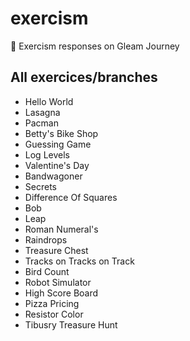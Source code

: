 # exercism

🌼 Exercism responses on Gleam Journey

## All exercices/branches

- Hello World
- Lasagna
- Pacman
- Betty's Bike Shop
- Guessing Game
- Log Levels
- Valentine's Day
- Bandwagoner
- Secrets
- Difference Of Squares
- Bob
- Leap
- Roman Numeral's
- Raindrops
- Treasure Chest
- Tracks on Tracks on Track
- Bird Count
- Robot Simulator
- High Score Board
- Pizza Pricing
- Resistor Color
- Tibusry Treasure Hunt
